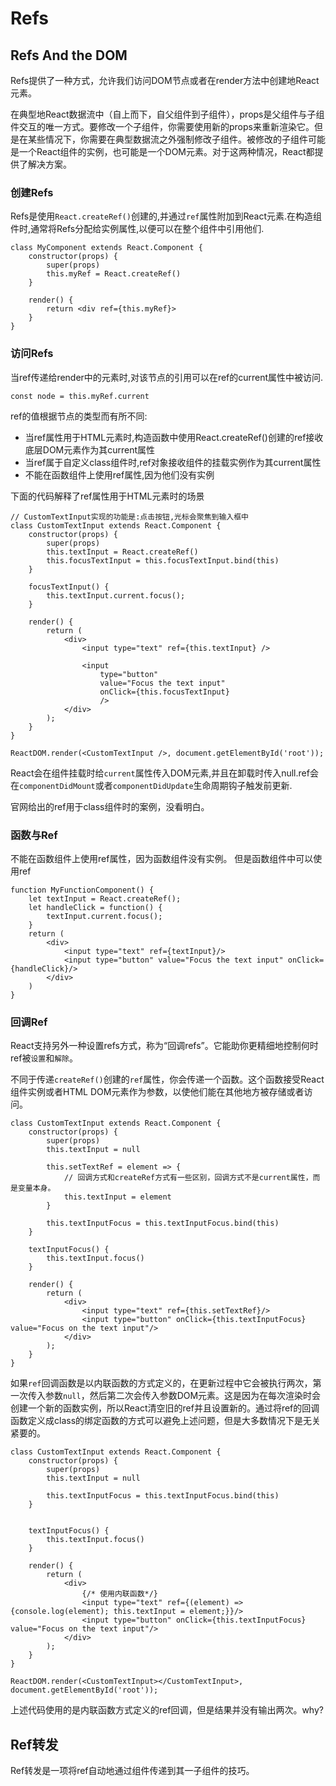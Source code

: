 # Refs

## Refs And the DOM

Refs提供了一种方式，允许我们访问DOM节点或者在render方法中创建地React元素。

在典型地React数据流中（自上而下，自父组件到子组件），props是父组件与子组件交互的唯一方式。要修改一个子组件，你需要使用新的props来重新渲染它。但是在某些情况下，你需要在典型数据流之外强制修改子组件。被修改的子组件可能是一个React组件的实例，也可能是一个DOM元素。对于这两种情况，React都提供了解决方案。

### 创建Refs

Refs是使用``React.createRef()``创建的,并通过``ref``属性附加到React元素.在构造组件时,通常将Refs分配给实例属性,以便可以在整个组件中引用他们.
```JSX
class MyComponent extends React.Component {
    constructor(props) {
        super(props)
        this.myRef = React.createRef()
    }

    render() {
        return <div ref={this.myRef}>
    }
}
```

### 访问Refs
当ref传递给render中的元素时,对该节点的引用可以在ref的current属性中被访问.
```JSX
const node = this.myRef.current
```

ref的值根据节点的类型而有所不同:
- 当ref属性用于HTML元素时,构造函数中使用React.createRef()创建的ref接收底层DOM元素作为其current属性
- 当ref属于自定义class组件时,ref对象接收组件的挂载实例作为其current属性
- 不能在函数组件上使用ref属性,因为他们没有实例

下面的代码解释了ref属性用于HTML元素时的场景
``` JSX
// CustomTextInput实现的功能是:点击按钮,光标会聚焦到输入框中
class CustomTextInput extends React.Component {
    constructor(props) {
        super(props)
        this.textInput = React.createRef()
        this.focusTextInput = this.focusTextInput.bind(this)
    }

    focusTextInput() {
        this.textInput.current.focus();
    }

    render() {
        return (
            <div>
                <input type="text" ref={this.textInput} />

                <input 
                    type="button"
                    value="Focus the text input"
                    onClick={this.focusTextInput}
                    />
            </div>
        );
    }
}

ReactDOM.render(<CustomTextInput />, document.getElementById('root'));
```

React会在组件挂载时给``current``属性传入DOM元素,并且在卸载时传入null.ref会在``componentDidMount``或者``componentDidUpdate``生命周期钩子触发前更新.


官网给出的ref用于class组件时的案例，没看明白。

### 函数与Ref

不能在函数组件上使用ref属性，因为函数组件没有实例。
但是函数组件中可以使用ref
```JSX
function MyFunctionComponent() {
    let textInput = React.createRef();
    let handleClick = function() {
        textInput.current.focus();
    }
    return (
        <div>
            <input type="text" ref={textInput}/>
            <input type="button" value="Focus the text input" onClick={handleClick}/>
        </div>
    )
}
```

### 回调Ref

React支持另外一种设置refs方式，称为“回调refs”。它能助你更精细地控制何时ref被`设置`和``解除``。

不同于传递``createRef()``创建的``ref``属性，你会传递一个函数。这个函数接受React组件实例或者HTML DOM元素作为参数，以使他们能在其他地方被存储或者访问。

```JSX
class CustomTextInput extends React.Component {
    constructor(props) {
        super(props)
        this.textInput = null

        this.setTextRef = element => {
            // 回调方式和createRef方式有一些区别，回调方式不是current属性，而是变量本身。
            this.textInput = element
        }

        this.textInputFocus = this.textInputFocus.bind(this)
    }

    textInputFocus() {
        this.textInput.focus()
    }

    render() {
        return (
            <div>
                <input type="text" ref={this.setTextRef}/>
                <input type="button" onClick={this.textInputFocus} value="Focus on the text input"/>
            </div>
        );
    }
}
```

如果``ref``回调函数是以内联函数的方式定义的，在更新过程中它会被执行两次，第一次传入参数``null``，然后第二次会传入参数DOM元素。这是因为在每次渲染时会创建一个新的函数实例，所以React清空旧的ref并且设置新的。通过将ref的回调函数定义成class的绑定函数的方式可以避免上述问题，但是大多数情况下是无关紧要的。

``` JSX
class CustomTextInput extends React.Component {
    constructor(props) {
        super(props)
        this.textInput = null
        
        this.textInputFocus = this.textInputFocus.bind(this)
    }


    textInputFocus() {
        this.textInput.focus()
    }

    render() {
        return (
            <div>
                {/* 使用内联函数*/}
                <input type="text" ref={(element) => {console.log(element); this.textInput = element;}}/>
                <input type="button" onClick={this.textInputFocus} value="Focus on the text input"/>
            </div>
        );
    }
}

ReactDOM.render(<CustomTextInput></CustomTextInput>, document.getElementById('root'));
```
上述代码使用的是内联函数方式定义的ref回调，但是结果并没有输出两次。why?

## Ref转发

Ref转发是一项将ref自动地通过组件传递到其一子组件的技巧。